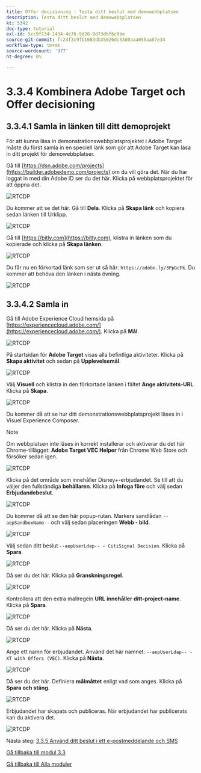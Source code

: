 ```yaml
---
title: Offer decisioning - Testa ditt beslut med demowebbplatsen
description: Testa ditt beslut med demowebbplatsen
kt: 5342
doc-type: tutorial
exl-id: 5cc9f134-1434-4e76-9d26-9d73dbf6c0be
source-git-commit: fc24f3c9fb1683db35026dc53d0aaa055aa87e34
workflow-type: tm+mt
source-wordcount: '377'
ht-degree: 0%

---
```


# 3.3.4 Kombinera Adobe Target och Offer decisioning

## 3.3.4.1 Samla in länken till ditt demoprojekt

För att kunna läsa in demonstrationswebbplatsprojektet i Adobe Target måste du först samla in en speciell länk som gör att Adobe Target kan läsa in ditt projekt för demowebbplatser.

Gå till [https://dsn.adobe.com/projects](https://builder.adobedemo.com/projects) om du vill göra det. När du har loggat in med din Adobe ID ser du det här. Klicka på webbplatsprojektet för att öppna det.

![RTCDP](./images/builder1.png)

Du kommer att se det här. Gå till **Dela**. Klicka på **Skapa länk** och kopiera sedan länken till Urklipp.

![RTCDP](./images/builder2.png)

Gå till [https://bitly.com](https://bitly.com), klistra in länken som du kopierade och klicka på **Skapa länken**.

![RTCDP](./images/builder4.png)

Du får nu en förkortad länk som ser ut så här: `https://adobe.ly/3PpGcFk`. Du kommer att behöva den länken i nästa övning.

![RTCDP](./images/builder5.png)

## 3.3.4.2 Samla in

Gå till Adobe Experience Cloud hemsida på [https://experiencecloud.adobe.com/](https://experiencecloud.adobe.com/). Klicka på **Mål**.

![RTCDP](./../../../modules/rtcdp-b2c/module2.3/images/excl.png)

På startsidan för **Adobe Target** visas alla befintliga aktiviteter. Klicka på **Skapa aktivitet** och sedan på **Upplevelsemål**.

![RTCDP](./../../../modules/rtcdp-b2c/module2.3/images/exclatov.png)

Välj **Visuell** och klistra in den förkortade länken i fältet **Ange aktivitets-URL**. Klicka på **Skapa**.

![RTCDP](./images/exclatcrxt1.png)

Du kommer då att se hur ditt demonstrationswebbplatsprojekt läses in i Visuel Experience Composer.

>[!NOTE]
>
>Om webbplatsen inte läses in korrekt installerar och aktiverar du det här Chrome-tillägget: **Adobe Target VEC Helper** från Chrome Web Store och försöker sedan igen.

![RTCDP](./images/vec1.png)

Klicka på det område som innehåller Disney+-erbjudandet. Se till att du väljer den fullständiga **behållaren**. Klicka på **Infoga före** och välj sedan **Erbjudandebeslut**.

![RTCDP](./images/vec3.png)

Du kommer då att se den här popup-rutan. Markera sandlådan `--aepSandboxName--` och välj sedan placeringen **Webb - bild**.

![RTCDP](./images/vec4.png)

Välj sedan ditt beslut `--aepUserLdap-- - CitiSignal Decision`. Klicka på **Spara**.

![RTCDP](./images/vec5.png)

Då ser du det här. Klicka på **Granskningsregel**.

![RTCDP](./images/vec5a.png)

Kontrollera att den extra mallregeln **URL** **innehåller** **ditt-project-name**. Klicka på **Spara**.

![RTCDP](./images/vec6.png)

Då ser du det här. Klicka på **Nästa**.

![RTCDP](./images/vec7.png)

Ange ett namn för erbjudandet. Använd det här namnet: `--aepUserLdap-- - XT with Offers (VEC)`. Klicka på **Nästa**.

![RTCDP](./images/vec8.png)

Då ser du det här. Definiera **målmåttet** enligt vad som anges. Klicka på **Spara och stäng**.

![RTCDP](./images/vec9.png)

Erbjudandet har skapats och publiceras. När erbjudandet har publicerats kan du aktivera det.

![RTCDP](./images/vec11.png)

Nästa steg: [3.3.5 Använd ditt beslut i ett e-postmeddelande och SMS](./ex5.md)

[Gå tillbaka till modul 3.3](./offer-decisioning.md)

[Gå tillbaka till Alla moduler](./../../../overview.md)
